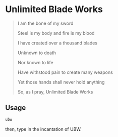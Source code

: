 # Unlimited Blade Works

> I am the bone of my sword
> 
> Steel is my body and fire is my blood
> 
> I have created over a thousand blades
> 
> Unknown to death
> 
> Nor known to life
> 
> Have withstood pain to create many weapons
> 
> Yet those hands shall never hold anything
> 
> So, as I pray, Unlimited Blade Works

## Usage

```bash
ubw 
```

then, type in the incantation of UBW.